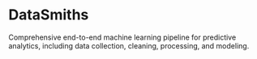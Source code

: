 # DataSmiths
Comprehensive end-to-end machine learning pipeline for predictive analytics, including data collection, cleaning, processing, and modeling.
